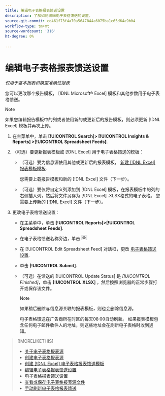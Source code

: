 ```yaml
---
title: 编辑电子表格报表馈送设置
description: 了解如何编辑电子表格馈送的设置。
source-git-commit: cd461f73f4a70a5647844a6075ba1c65d64a9b04
workflow-type: tm+mt
source-wordcount: '316'
ht-degree: 0%

---
```


# 编辑电子表格报表馈送设置

*仅用于基本报表和模型准确性报表*

您可以更改哪个报告模板， [!DNL Microsoft® Excel] 模板和其他参数用于电子表格馈送。

>[!NOTE]
>
> 如果您编辑报告模板中的列或者使用新的或更新后的报告模板，则必须更新 [!DNL Excel] 模板并再次上传。

1. 在主菜单中，单击 **[!UICONTROL Search]> [!UICONTROL Insights & Reports] >[!UICONTROL Spreadsheet Feeds]**.

1. （可选）要更新报表模板或 [!DNL Excel] 用于电子表格馈送的模板：

   * （可选）要为信息源使用其他或更新后的报表模板， [新建 [!DNL Excel] 报表模板模板](spreadsheet-feed-create-excel-template.md).

      您需要上载报告模板和新的 [!DNL Excel] 文件（下一步）。

   * （可选）要仅将自定义列添加到 [!DNL Excel] 模板，在报表模板中的列的右侧插入列，然后将文件另存为 [!DNL Excel] .XLSX格式的电子表格。 您需要上传新的 [!DNL Excel] 文件（下一步）。

1. 更改电子表格馈送设置：

   * 在主菜单中，单击 **[!UICONTROL Reports]>[!UICONTROL Spreadsheet Feeds]**.

   * 在电子表格馈送名称旁边，单击 ![查看/编辑设置按钮](/help/search-social-commerce/assets/settings.png "查看/编辑设置按钮").

   * 在 [!UICONTROL Edit Spreadsheet Feed] 对话框，更改 [电子表格馈送设置](spreadsheet-feed-settings.md).

   * 单击 **[!UICONTROL Submit]**.

   * （可选）在馈送的 [!UICONTROL Update Status] 是 *[!UICONTROL Finished]*，单击 **[!UICONTROL XLSX]** ，然后按照浏览器的正常步骤打开或保存该文件。

      >[!NOTE]
      >
      > 如果稍后删除与信息源关联的报表模板，则也会删除信息源。

      电子表格馈送在广告商所在时区的每天08:00自动刷新。 如果报表模板包含任何电子邮件收件人的地址，则这些地址会在刷新电子表格时收到通知。

>[!MORELIKETHIS]
>
>* [关于电子表格报表源](spreadsheet-feed-about.md)
>* [创建电子表格报表源](spreadsheet-feed-create.md)
>* [创建 [!DNL Excel] 电子表格报表馈送模板](spreadsheet-feed-create-excel-template.md)
>* [编辑电子表格报表馈送设置](spreadsheet-feed-edit.md)
>* [电子表格报表馈送设置](spreadsheet-feed-settings.md)
>* [查看或保存电子表格报表源文件](spreadsheet-feed-view-or-save.md)
>* [手动刷新电子表格报表馈送](spreadsheet-feed-refresh.md)

